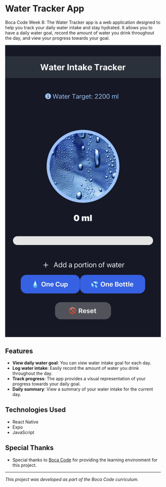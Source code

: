 # Water Tracker App

Boca Code Week 8: The Water Tracker app is a web application designed to help you track your daily water intake and stay hydrated. It allows you to have a daily water goal, record the amount of water you drink throughout the day, and view your progress towards your goal.

![screenshot](./images/readme.jpeg)

## Features

- **View daily water goal**: You can view water intake goal for each day.
- **Log water intake**: Easily record the amount of water you drink throughout the day.
- **Track progress**: The app provides a visual representation of your progress towards your daily goal.
- **Daily summary**: View a summary of your water intake for the current day.


## Technologies Used

- React Native 
- Expo
- JavaScript

## Special Thanks

- Special thanks to [Boca Code](https://github.com/bocacode) for providing the learning environment for this project.

---

*This project was developed as part of the Boca Code curriculum.*